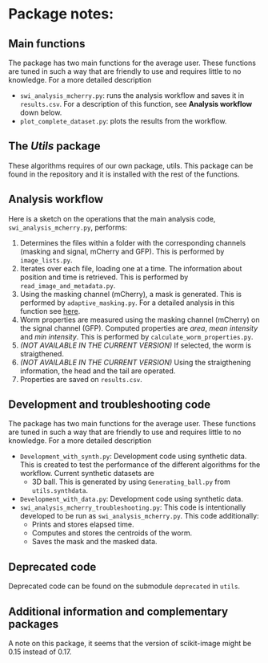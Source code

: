 # Package notes:

## Main functions
The package has two main functions for the average user. These functions are tuned in such a way that are friendly to use and requires little to no knowledge. For a more detailed description
- <code>swi_analysis_mcherry.py</code>: runs the analysis workflow and saves it in <code>results.csv</code>. For a description of this function, see **Analysis workflow** down below.
- <code>plot_complete_dataset.py</code>: plots the results from the workflow.

## The *Utils* package
These algorithms requires of our own package, utils. This package can be found in the repository and it is installed with the rest of the functions. 

## Analysis workflow
Here is a sketch on the operations that the main analysis code, <code>swi_analysis_mcherry.py</code>, performs:
1. Determines the files within a folder with the corresponding channels (masking and signal, mCherry and GFP). This is performed by <code>image_lists.py</code>.
2. Iterates over each file, loading one at a time. The information about position and time is retrieved. This is performed by <code>read_image_and_metadata.py</code>.
3. Using the masking channel (mCherry), a mask is generated. This is performed by <code>adaptive_masking.py</code>. For a detailed analysis in this function see [here](funs/adaptive_masking.md).
4. Worm properties are measured using the masking channel (mCherry) on the signal channel (GFP). Computed properties are _area_, _mean intensity_ and _min intensity_. This is performed by <code>calculate_worm_properties.py</code>. 
5. _(NOT AVAILABLE IN THE CURRENT VERSION)_ If selected, the worm is straigthened. 
6. _(NOT AVAILABLE IN THE CURRENT VERSION)_ Using the straigthening information, the head and the tail are operated.
7. Properties are saved on <code>results.csv</code>. 

## Development and troubleshooting code
The package has two main functions for the average user. These functions are tuned in such a way that are friendly to use and requires little to no knowledge. For a more detailed description
- <code>Development_with_synth.py</code>: Development code using synthetic data. This is created to test the performance of the different algorithms for the workflow. Current synthetic datasets are
  - 3D ball. This is generated by using <code>Generating_ball.py</code> from <code>utils.synthdata</code>.
- <code>Development_with_data.py</code>: Development code using synthetic data.
- <code>swi_analysis_mcherry_troubleshooting.py</code>: This code is intentionally developed to be run as <code>swi_analysis_mcherry.py</code>. This code additionally:
  - Prints and stores elapsed time.
  - Computes and stores the centroids of the worm.
  - Saves the mask and the masked data.


## Deprecated code
Deprecated code can be found on the submodule <code>deprecated</code> in <code>utils</code>.

## Additional information and complementary packages
A note on this package, it seems that the version of scikit-image might be 0.15 instead of 0.17.
